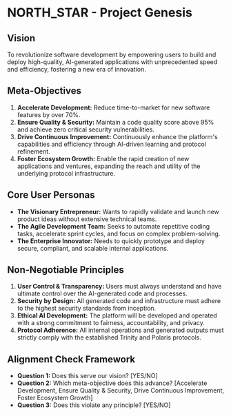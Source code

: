 # NORTH_STAR - Project Genesis

## Vision
To revolutionize software development by empowering users to build and deploy high-quality, AI-generated applications with unprecedented speed and efficiency, fostering a new era of innovation.

## Meta-Objectives
1. **Accelerate Development:** Reduce time-to-market for new software features by over 70%.
2. **Ensure Quality & Security:** Maintain a code quality score above 95% and achieve zero critical security vulnerabilities.
3. **Drive Continuous Improvement:** Continuously enhance the platform's capabilities and efficiency through AI-driven learning and protocol refinement.
4. **Foster Ecosystem Growth:** Enable the rapid creation of new applications and ventures, expanding the reach and utility of the underlying protocol infrastructure.

## Core User Personas
- **The Visionary Entrepreneur:** Wants to rapidly validate and launch new product ideas without extensive technical teams.
- **The Agile Development Team:** Seeks to automate repetitive coding tasks, accelerate sprint cycles, and focus on complex problem-solving.
- **The Enterprise Innovator:** Needs to quickly prototype and deploy secure, compliant, and scalable internal applications.

## Non-Negotiable Principles
1. **User Control & Transparency:** Users must always understand and have ultimate control over the AI-generated code and processes.
2. **Security by Design:** All generated code and infrastructure must adhere to the highest security standards from inception.
3. **Ethical AI Development:** The platform will be developed and operated with a strong commitment to fairness, accountability, and privacy.
4. **Protocol Adherence:** All internal operations and generated outputs must strictly comply with the established Trinity and Polaris protocols.

## Alignment Check Framework
- **Question 1:** Does this serve our vision? [YES/NO]
- **Question 2:** Which meta-objective does this advance? [Accelerate Development, Ensure Quality & Security, Drive Continuous Improvement, Foster Ecosystem Growth]
- **Question 3:** Does this violate any principle? [YES/NO]